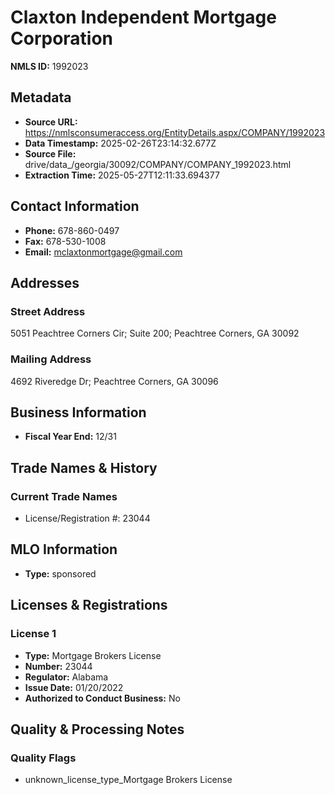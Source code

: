 # Claxton Independent Mortgage Corporation

**NMLS ID:** 1992023

## Metadata
- **Source URL:** https://nmlsconsumeraccess.org/EntityDetails.aspx/COMPANY/1992023
- **Data Timestamp:** 2025-02-26T23:14:32.677Z
- **Source File:** drive/data_/georgia/30092/COMPANY/COMPANY_1992023.html
- **Extraction Time:** 2025-05-27T12:11:33.694377

## Contact Information
- **Phone:** 678-860-0497
- **Fax:** 678-530-1008
- **Email:** mclaxtonmortgage@gmail.com

## Addresses
### Street Address
5051 Peachtree Corners Cir; Suite 200; Peachtree Corners, GA 30092

### Mailing Address
4692 Riveredge Dr; Peachtree Corners, GA 30096

## Business Information
- **Fiscal Year End:** 12/31

## Trade Names & History
### Current Trade Names
- License/Registration #: 23044

## MLO Information
- **Type:** sponsored

## Licenses & Registrations

### License 1
- **Type:** Mortgage Brokers License
- **Number:** 23044
- **Regulator:** Alabama
- **Issue Date:** 01/20/2022
- **Authorized to Conduct Business:** No

## Quality & Processing Notes
### Quality Flags
- unknown_license_type_Mortgage Brokers License
